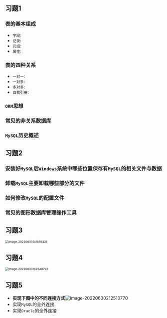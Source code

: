## 习题1

### 表的基本组成

- ``字段``:
- ``记录``:
- ``元组``:
- ``属性``:

### 表的四种关系

- ``一对一``:
- ``一对多``:
- ``多对多``:
- ``自我引用``:

### `ORM`思想

### 常见的非关系数据库

### `MySQL`历史概述

## 习题2

### 安装好`MySQL`后`Windows`系统中哪些位置保存有`MySQL`的相关文件与数据

### 卸载`MySQL`主要卸载哪些部分的文件

### 如何修改`MySQL`的配置文件

### 常见的图形数据库管理操作工具

## 习题3

<img src="F:\A_Java_DataBase_Study_FIle\DataBase\MySQL\MySQL习题.assets\image-20220630141656421.png" alt="image-20220630141656421" style="zoom:67%;" />

## 习题4

<img src="F:\A_Java_DataBase_Study_FIle\DataBase\MySQL\MySQL习题.assets\image-20220630162548792.png" alt="image-20220630162548792" style="zoom: 67%;" />

## 习题5

- **实现下图中的不同连接方式**![image-20220630212510770](F:\A_Java_DataBase_Study_FIle\DataBase\MySQL\MySQL习题.assets\image-20220630212510770.png)
- 实现`MySQL`的全外连接
- 实现`Oracle`的全外连接
